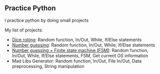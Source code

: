 ## Practice Python
I practice python by doing small projects

My list of projects:

- [Dice roliing](https://github.com/dangne/practicing-python/blob/master/dice_rolling.py):
    Random function, In/Out, While, If/Else statements
- [Number guessing](https://github.com/dangne/practicing-python/blob/master/number_guessing.py):
    Random function, In/Out, While, If/Else statements
- [Number guessing + Finite state machine (FSM)](https://github.com/dangne/practicing-python/blob/master/number_guessing_fsm.py):
    Random function, In/Out, While, If/Else statements, FSM, Get current OS information
- Mad Libs Generator:
    Random function, In/Out, File In/Out, Data preprocessing, String manipulation

